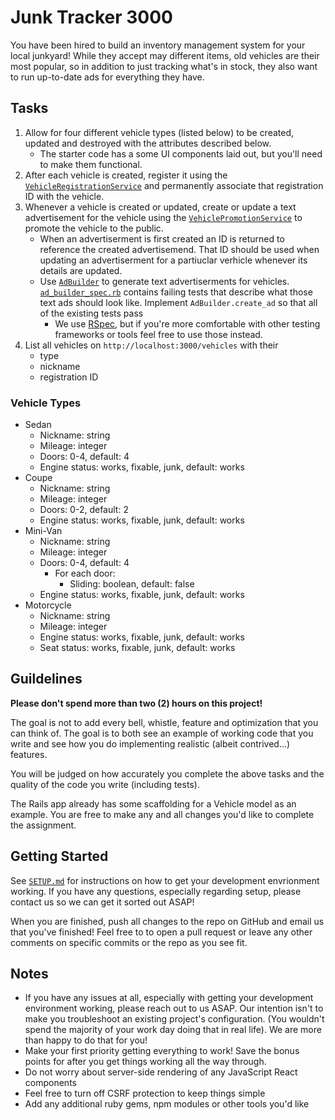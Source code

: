 # Junk Tracker 3000

You have been hired to build an inventory management system for your local junkyard! While they accept may different items, old vehicles are their most popular, so in addition to just tracking what's in stock, they also want to run up-to-date ads for everything they have.

## Tasks

1. Allow for four different vehicle types (listed below) to be created, updated and destroyed with the attributes described below.
    - The starter code has a some UI components laid out, but you'll need to make them functional.
2. After each vehicle is created, register it using the [`VehicleRegistrationService`](app/services/vehicle_registration_service.rb) and permanently associate that registration ID with the vehicle.
3. Whenever a vehicle is created or updated, create or update a text advertisement for the vehicle using the [`VehiclePromotionService`](app/services/vehicle_promotion_service.rb) to promote the vehicle to the public.
    - When an advertiserment is first created an ID is returned to reference the created advertisemend. That ID should be used when updating an advertiserment for a partiuclar verhicle whenever its details are updated.
    - Use [`AdBuilder`](app/services/ad_builder.rb) to generate text advertiserments for vehicles. [`ad_builder_spec.rb`](spec/ad_builder_spec.rb) contains failing tests that describe what those text ads should look like. Implement `AdBuilder.create_ad` so that all of the existing tests pass
        - We use [RSpec](https://rspec.info/), but if you're more comfortable with other testing frameworks or tools feel free to use those instead.
4. List all vehicles on `http://localhost:3000/vehicles` with their 
    - type
    - nickname
    - registration ID

### Vehicle Types

- Sedan
    - Nickname: string
    - Mileage: integer
    - Doors: 0-4, default: 4
    - Engine status: works, fixable, junk, default: works
- Coupe
    - Nickname: string
    - Mileage: integer
    - Doors: 0-2, default: 2
    - Engine status: works, fixable, junk, default: works
- Mini-Van
    - Nickname: string
    - Mileage: integer
    - Doors: 0-4, default: 4
      - For each door: 
        - Sliding: boolean, default: false 
    - Engine status: works, fixable, junk, default: works
- Motorcycle
    - Nickname: string
    - Mileage: integer
    - Engine status: works, fixable, junk, default: works
    - Seat status: works, fixable, junk, default: works

## Guildelines

**Please don't spend more than two (2) hours on this project!**

The goal is not to add every bell, whistle, feature and optimization that you can think of. The goal is to both see an example of working code that you write and see how you do implementing realistic (albeit contrived...) features. 

You will be judged on how accurately you complete the above tasks and the quality of the code you write (including tests). 

The Rails app already has some scaffolding for a Vehicle model as an example. You are free to make any and all changes you'd like to complete the assignment.

## Getting Started

See [`SETUP.md`](SETUP.md) for instructions on how to get your development envrionment working. If you have any questions, especially regarding setup, please contact us so we can get it sorted out ASAP!

When you are finished, push all changes to the repo on GitHub and email us that you've finished! Feel free to to open a pull request or leave any other comments on specific commits or the repo as you see fit.

## Notes

- If you have any issues at all, especially with getting your development environment working, please reach out to us ASAP. Our intention isn't to make you troubleshoot an existing project's configuration. (You wouldn't spend the majority of your work day doing that in real life). We are more than happy to do that for you!
- Make your first priority getting everything to work! Save the bonus points for after you get things working all the way through.
- Do not worry about server-side rendering of any JavaScript React components
- Feel free to turn off CSRF protection to keep things simple
- Add any additional ruby gems, npm modules or other tools you'd like
